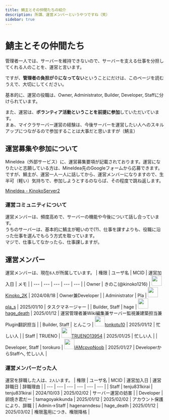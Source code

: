 ```yaml
---
title: 鯖主とその仲間たちの紹介
description: 所謂、運営メンバーというやつですね（笑）
sidebar: true
---
```

# 鯖主とその仲間たち
管理者一人では、サーバーを維持できないので、サーバーを支える仕事を分担してくれる人のことを、運営と言います。

ですが、**管理者の負担が０になってない**ということにだけは、このページを読むうえで、大切にしてください。

基本的に、運営の役職は、Owner, Administrator, Builder, Developer, Staffに分けられています。

また、運営は、**ボランティア活動ということを前提に参加**していただいています。<br>
まぁ、マイクラサーバー運営の経験は、今後サーバーを運営したい人へのスキルアップにつながるので参加することは大事だと思いますが（鯖主）

## 運営募集や参加について
MineIdea（外部サービス）に、運営募集要項が記載されております。運営になりたいと志願している方は、MineIdea先のGoogleフォームから応募できます。<br>
ですが、鯖主が、運営一人一人に話してから、運営メンバーになりますので、生半可（軽い）気持ちで、参加しようとするのならば、その程度で跳ね返します。<br>

[MineIdea - KinokoServer2](https://mineidea.net/projects/5247340957)

### 運営コミュニティについて
運営メンバーは、頻度高めで、サーバーの機能や今後について話し合っています。<br>
うちのサーバーは、基本的に鯖主が軽いので(?)、仕事を課すよりも、役職に沿った仕事を選んでもらう方式を取っています。<br>
マジで、仕事してなかったら、仕事課しますが。

## 運営メンバー
運営メンバーは、現在`6人`が所属しています。
| 権限 | ユーザ名 | MCID | 運営加入日 | メモ |
| --- | --- | --- | --- | --- |
| Owner | きのこ(@kinoko1216) | <img src="https://minotar.net/avatar/Kinoko_2K.png" width="32"/>[Kinoko_2K](ownerinfo) | 2024/08/18 | Owner兼Developer |
| Administrator | Pla | <img src="https://minotar.net/avatar/pla_s.png" width="32"/>[pla_s](pla_s) | 2025/01/10 | タスクマネージャー |
| Builder, Staff | hage | <img src="https://minotar.net/avatar/hage_death.png" width="32"/>[hage_death](hagenanndesu) | 2025/01/12 | 運営管理者兼Wiki編集兼サーバー監視兼建築担当兼Plugin翻訳担当 |
| Builder, Staff | とんこつ | <img src="https://minotar.net/avatar/tonkotu10.png" width="32"/>[tonkotu10](ton10) | 2025/01/12 | 忙しい人 |
| Staff | TRUENO | <img src="https://minotar.net/avatar/TRUENO13954.png" width="32"/>[TRUENO13954](trueno13954) | 2025/01/25 | 忙しい人 |
| Developer, Staff | torokuro | <img src="https://minotar.net/avatar/IAMcpvpNoob.png" width="32"/>[IAMcpvpNoob](torokuro) | 2025/01/27 | DeveloperからStaffへ, 忙しい人 |

### 運営メンバーだった人
運営を辞職した人は、`2人`います。
| 権限 | ユーザ名 | MCID | 運営加入日 | 運営辞職日 | 辞職理由 |
| --- | --- | --- | --- | --- | --- |
| Staff | tenju831kirai | tenju831kirai | 2024/10/03 | 2025/02/02 | サーバー運営の妨害 |
| Developer | 卵焼き君だー | tamagoyakikunda | 2025/01/12 | 2025/02/02 | アカウント保護により、辞職 |
| Admin→Staff | hagenanndesu | hage_death | 2025/01/12 | 2025/03/02 | 権限濫用につき、権限降格 |
